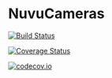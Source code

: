 # NuvuCameras

[![Build Status](https://travis-ci.org/emmt/NuvuCameras.jl.svg?branch=master)](https://travis-ci.org/emmt/NuvuCameras.jl)

[![Coverage Status](https://coveralls.io/repos/emmt/NuvuCameras.jl/badge.svg?branch=master&service=github)](https://coveralls.io/github/emmt/NuvuCameras.jl?branch=master)

[![codecov.io](http://codecov.io/github/emmt/NuvuCameras.jl/coverage.svg?branch=master)](http://codecov.io/github/emmt/NuvuCameras.jl?branch=master)
